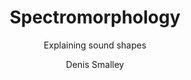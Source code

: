 ---
title : Spectromorphology
subtitle : Explaining sound shapes
link : https://github.com/igoumeninja/ofSpectrograph/blob/master/bibliography/Spectromorphology%20Explaining%20Sound%20Shapes_%20D.%20Smalley.pdf
author : Denis Smalley
year: 1986
---